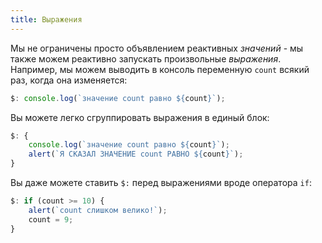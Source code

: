 ```yaml
---
title: Выражения
---
```


Мы не ограничены просто объявлением реактивных *значений* - мы также можем реактивно запускать произвольные *выражения*. Например, мы можем выводить в консоль переменную `count` всякий раз, когда она изменяется:

```js
$: console.log(`значение count равно ${count}`);
```

Вы можете легко сгруппировать выражения в единый блок:

```js
$: {
	console.log(`значение count равно ${count}`);
	alert(`Я СКАЗАЛ ЗНАЧЕНИЕ count РАВНО ${count}`);
}
```

Вы даже можете ставить `$:` перед выражениями вроде оператора `if`:

```js
$: if (count >= 10) {
	alert(`count слишком велико!`);
	count = 9;
}
```